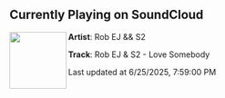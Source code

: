 ## Currently Playing on SoundCloud

[<img align="left" width="100" src="https://i1.sndcdn.com/artworks-mbp0XPtkXxxeW440-4yJRww-t500x500.png">](https://soundcloud.com/dnzrecords/rob-ej-s2-love-somebody)

**Artist**: Rob EJ && S2 

**Track**: Rob EJ & S2 - Love Somebody

Last updated at 6/25/2025, 7:59:00 PM
